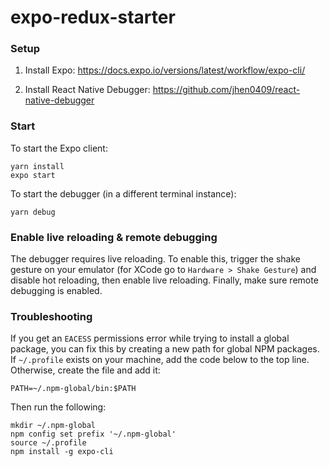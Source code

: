 # expo-redux-starter
### Setup

1. Install Expo:
https://docs.expo.io/versions/latest/workflow/expo-cli/

2. Install React Native Debugger:
https://github.com/jhen0409/react-native-debugger

### Start
To start the Expo client:
```
yarn install
expo start
```
To start the debugger (in a different terminal instance):
```
yarn debug
```

### Enable live reloading & remote debugging
The debugger requires live reloading. To enable this, trigger the shake gesture on your emulator (for XCode go to `Hardware > Shake Gesture`) and disable hot reloading, then enable live reloading. Finally, make sure remote debugging is enabled.

### Troubleshooting
If you get an `EACESS` permissions error while trying to install a global package, you can fix this by creating a new path for global NPM packages. If `~/.profile` exists on your machine, add the code below to the top line. Otherwise, create the file and add it:
```
PATH=~/.npm-global/bin:$PATH
```
Then run the following:
```
mkdir ~/.npm-global
npm config set prefix '~/.npm-global'
source ~/.profile
npm install -g expo-cli
```
